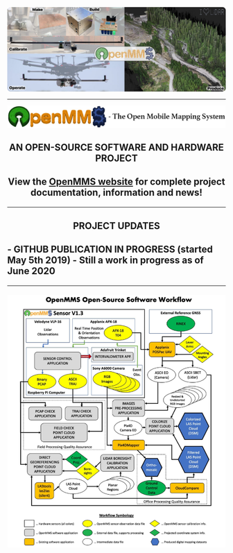 <img src="./images/github_mosaic_sm.jpg">
<hr>
<p>
<img src="./images/pc_logo7.jpg">
</p>

<h2 align="center">AN OPEN-SOURCE SOFTWARE AND HARDWARE PROJECT<h2>
<p align="center">
<b>View the <a href="https://www.openmms.org">OpenMMS website</a> for complete project documentation, information and news!</b>
</p>
<hr>
<h2 align="center">PROJECT UPDATES<h2>
<p>
 - GITHUB PUBLICATION IN PROGRESS (started May 5th 2019)
 - Still a work in progress as of June 2020
<hr>
<img src="./images/pp_workflow2.jpg">
